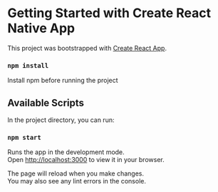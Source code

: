 # Getting Started with Create React Native App

This project was bootstrapped with [Create React App](https://github.com/facebook/create-react-app).

### `npm install`

Install npm before running the project

## Available Scripts

In the project directory, you can run:

### `npm start`

Runs the app in the development mode.\
Open [http://localhost:3000](http://localhost:3000) to view it in your browser.

The page will reload when you make changes.\
You may also see any lint errors in the console.
